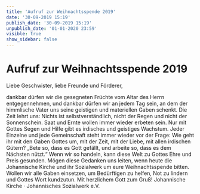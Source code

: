 ```yaml
---
title: 'Aufruf zur Weihnachtsspende 2019'
date: '30-09-2019 15:19'
publish_date: '30-09-2019 15:19'
unpublish_date: '01-01-2020 23:59'
visible: true
show_sidebar: false
---
```


# Aufruf zur Weihnachtsspende 2019
Liebe Geschwister, liebe Freunde und Förderer,

dankbar dürfen wir die gesegneten Früchte vom Altar des Herrn entgegennehmen, und dankbar dürfen wir an jedem Tag sein, an dem der himmlische Vater uns seine geistigen und materiellen Gaben schenkt.
Die Zeit lehrt uns: Nichts ist selbstverständlich, nicht der Regen und nicht der Sonnenschein. Saat und Ernte wollen immer wieder erbeten sein. Nur mit Gottes Segen und Hilfe gibt es irdisches und geistiges Wachstum.
Jeder Einzelne und jede Gemeinschaft steht immer wieder vor der Frage: Wie geht ihr mit den Gaben Gottes um, mit der Zeit, mit der Liebe, mit allen irdischen Gütern? „Bete so, dass es Gott gefällt, und arbeite so, dass es dem Nächsten nützt.“ Wenn wir so handeln, kann diese Welt zu Gottes Ehre und Preis gesunden.
Mögen diese Gedanken uns leiten, wenn heute die Johannische Kirche und ihr Sozialwerk um eure Weihnachtsspende bitten. Wollen wir alle Gaben einsetzen, um Bedürftigen zu helfen, Not zu lindern und Gottes Wort kundzutun.
Mit herzlichem Gott zum Gruß!
Johannische Kirche · Johannisches Sozialwerk e.V.